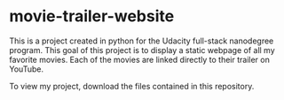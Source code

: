 # movie-trailer-website
<p>This is a project created in python for the Udacity full-stack nanodegree program. This goal of this project is to display a static webpage of all my favorite movies. Each of the movies are linked directly to their trailer on YouTube.</p>
<p>To view my project, download the files contained in this repository.</p>
